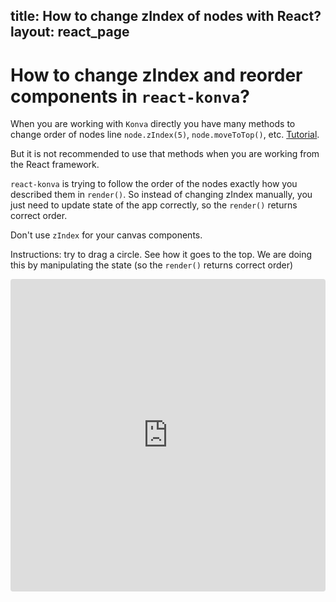 title: How to change zIndex of nodes with React?
layout: react_page
---

# How to change zIndex and reorder components in `react-konva`?

When you are working with `Konva` directly you have many methods to change order of nodes line `node.zIndex(5)`, `node.moveToTop()`, etc. [Tutorial](/docs/groups_and_layers/Layering.html).

But it is not recommended to use that methods when you are working from the React framework.

`react-konva` is trying to follow the order of the nodes exactly how you described them in `render()`. So instead of changing zIndex manually, you just need to update state of the app correctly, so the `render()` returns correct order.

Don't use `zIndex` for your canvas components.

Instructions: try to drag a circle. See how it goes to the top. We are doing this by manipulating the state (so the `render()` returns correct order)


<iframe src="https://codesandbox.io/embed/github/konvajs/site/tree/master/react-demos/zIndex?hidenavigation=1&view=split&fontsize=10" style="width:100%; height:500px; border:0; border-radius: 4px; overflow:hidden;" sandbox="allow-modals allow-forms allow-popups allow-scripts allow-same-origin"></iframe>




